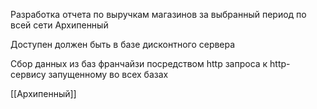 Разработка отчета по выручкам магазинов за выбранный период по всей сети Архипенный

Доступен должен быть в базе дисконтного сервера

Сбор данных из баз франчайзи посредством http запроса к http-сервису запущенному во всех базах

[[Архипенный]]
